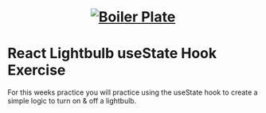 <h1 align="center">
  <a href="">
    <img src="/src/assets/lightbulb.svg" alt="Boiler Plate">
  </a>
</h1>

# React Lightbulb useState Hook Exercise

For this weeks practice you will practice using the useState hook to create a simple logic to turn on & off a lightbulb.


